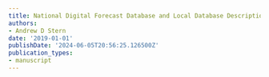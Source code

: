 ```yaml
---
title: National Digital Forecast Database and Local Database Description and Specifications
authors:
- Andrew D Stern
date: '2019-01-01'
publishDate: '2024-06-05T20:56:25.126500Z'
publication_types:
- manuscript
---
```

